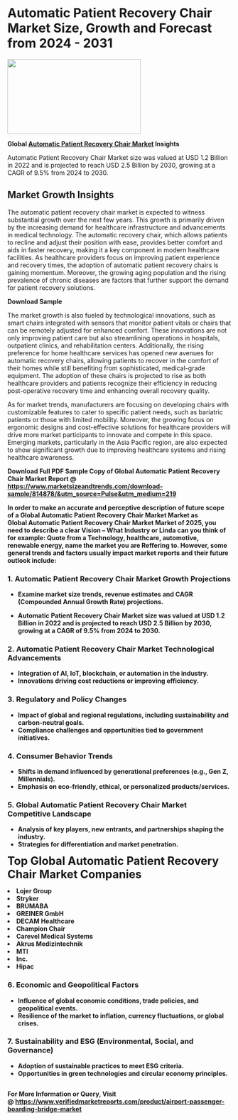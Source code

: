 <H1>Automatic Patient Recovery Chair Market Size, Growth and Forecast from 2024 - 2031</H1><img class="aligncenter size-medium wp-image-584254" src="https://thirdeyenews.in/wp-content/uploads/2024/09/Global-Market-Research-300x168.jpeg" alt="" width="300" height="168" /><p><strong>Global&nbsp;<a href="https://www.marketsizeandtrends.com/download-sample/814878/&amp;utm_source=Pulse&amp;utm_medium=219">Automatic Patient Recovery Chair Market</a> Insights</strong></p><p>Automatic Patient Recovery Chair Market size was valued at USD 1.2 Billion in 2022 and is projected to reach USD 2.5 Billion by 2030, growing at a CAGR of 9.5% from 2024 to 2030.</p><p><h2>Market Growth Insights</h2> <p>The automatic patient recovery chair market is expected to witness substantial growth over the next few years. This growth is primarily driven by the increasing demand for healthcare infrastructure and advancements in medical technology. The automatic recovery chair, which allows patients to recline and adjust their position with ease, provides better comfort and aids in faster recovery, making it a key component in modern healthcare facilities. As healthcare providers focus on improving patient experience and recovery times, the adoption of automatic patient recovery chairs is gaining momentum. Moreover, the growing aging population and the rising prevalence of chronic diseases are factors that further support the demand for patient recovery solutions.</p> <p><strong>Download Sample</strong></p> <p>The market growth is also fueled by technological innovations, such as smart chairs integrated with sensors that monitor patient vitals or chairs that can be remotely adjusted for enhanced comfort. These innovations are not only improving patient care but also streamlining operations in hospitals, outpatient clinics, and rehabilitation centers. Additionally, the rising preference for home healthcare services has opened new avenues for automatic recovery chairs, allowing patients to recover in the comfort of their homes while still benefiting from sophisticated, medical-grade equipment. The adoption of these chairs is projected to rise as both healthcare providers and patients recognize their efficiency in reducing post-operative recovery time and enhancing overall recovery quality.</p> <p>As for market trends, manufacturers are focusing on developing chairs with customizable features to cater to specific patient needs, such as bariatric patients or those with limited mobility. Moreover, the growing focus on ergonomic designs and cost-effective solutions for healthcare providers will drive more market participants to innovate and compete in this space. Emerging markets, particularly in the Asia Pacific region, are also expected to show significant growth due to improving healthcare systems and rising healthcare awareness.</p> <p><strong></p><p><span class=""><strong>Download Full PDF Sample Copy of Global Automatic Patient Recovery Chair Market Report</strong> @ <a href="https://www.marketsizeandtrends.com/download-sample/814878/&amp;utm_source=Pulse&amp;utm_medium=219" target="_blank">https://www.marketsizeandtrends.com/download-sample/814878/&amp;utm_source=Pulse&amp;utm_medium=219</a></span></p><p>In order to make an accurate and perceptive description of future scope of a Global&nbsp;Automatic Patient Recovery Chair Market Market as Global&nbsp;Automatic Patient Recovery Chair Market Market of 2025, you need to describe a clear Vision &ndash; What Industry or Linda can you think of for example: Quote from a Technology, healthcare, automotive, renewable energy, name the market you are Reffering to. However, some general trends and factors usually impact market reports and their future outlook include:</p><h3>1.&nbsp;<strong>Automatic Patient Recovery Chair Market Growth Projections</strong></h3><ul><li>Examine market size trends, revenue estimates and CAGR (Compounded Annual Growth Rate) projections.</li><li><p>Automatic Patient Recovery Chair Market size was valued at USD 1.2 Billion in 2022 and is projected to reach USD 2.5 Billion by 2030, growing at a CAGR of 9.5% from 2024 to 2030.</p></li></ul><h3>2.&nbsp;<strong>Automatic Patient Recovery Chair Market Technological Advancements</strong></h3><ul><li>Integration of AI, IoT, blockchain, or automation in the industry.</li><li>Innovations driving cost reductions or improving efficiency.</li></ul><h3>3.&nbsp;<strong>Regulatory and Policy Changes</strong></h3><ul><li>Impact of global and regional regulations, including sustainability and carbon-neutral goals.</li><li>Compliance challenges and opportunities tied to government initiatives.</li></ul><h3>4.&nbsp;<strong>Consumer Behavior Trends</strong></h3><ul><li>Shifts in demand influenced by generational preferences (e.g., Gen Z, Millennials).</li><li>Emphasis on eco-friendly, ethical, or personalized products/services.</li></ul><h3>5.&nbsp;<strong>Global Automatic Patient Recovery Chair Market Competitive Landscape</strong></h3><ul><li>Analysis of key players, new entrants, and partnerships shaping the industry.</li><li>Strategies for differentiation and market penetration.</li></ul><p data-pm-slice="1 1 []"><span style="color: inherit; font-family: inherit; font-size: 25px;">Top Global Automatic Patient Recovery Chair Market Companies</span></p><div class="" data-test-id=""><p><li>Lojer Group</li><li> Stryker</li><li> BRUMABA</li><li> GREINER GmbH</li><li> DECAM Healthcare</li><li> Champion Chair</li><li> Carevel Medical Systems</li><li> Akrus Medizintechnik</li><li> MTI</li><li> Inc.</li><li> Hipac</li></p></div><h3>6.&nbsp;<strong>Economic and Geopolitical Factors</strong></h3><ul><li>Influence of global economic conditions, trade policies, and geopolitical events.</li><li>Resilience of the market to inflation, currency fluctuations, or global crises.</li></ul><h3>7.&nbsp;<strong>Sustainability and ESG (Environmental, Social, and Governance)</strong></h3><ul><li>Adoption of sustainable practices to meet ESG criteria.</li><li>Opportunities in green technologies and circular economy principles.</li></ul><h2><strong style="font-size: 14px;">For More Information or Query, Visit @&nbsp;</strong><a style="background-color: #ffffff; font-size: 14px;" href="https://www.marketsizeandtrends.com/report/automatic-patient-recovery-chair-market/" target="_blank">https://www.verifiedmarketreports.com/product/airport-passenger-boarding-bridge-market</a></h2>
